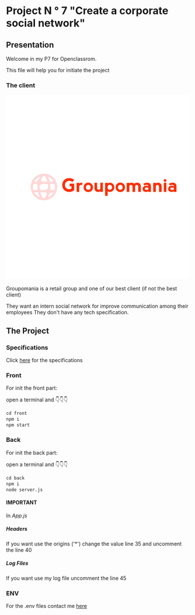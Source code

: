 # Project N ° 7 "Create a corporate social network"

## Presentation

Welcome in my P7 for Openclassrom.

This file will help you for initiate the project

### The client

![logo](logoReadMe.svg)

Groupomania is a retail group and one of our best client (if not the best client) 

They want an intern social network for improve communication among their employees
They don't have any tech specification.


## The Project
### Specifications
Click [here](https://course.oc-static.com/projects/DWJ_FR_P7/Cahier+des+charges+Groupomania.pdf) for the specifications
### Front
For init the front part:

open a terminal and 
:point_down::point_down::point_down:

```
cd front
npm i
npm start
```
### Back 
For init the back part: 

open a terminal and 
:point_down::point_down::point_down:

```
cd back
npm i
node server.js
```
#### **IMPORTANT**
In *App.js*
##### Headers
If you want use the origins ('*') change the value line 35 and uncomment the line 40
##### Log Files
If you want use my log file uncomment the line 45

### ENV

For the .env files contact me [here](mailto:herveboutonnet@outlook.com?subject=[Github]%20ENV%20files)